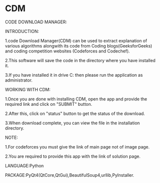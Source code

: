 CDM
===

CODE DOWNLOAD MANAGER:

INTRODUCTION:

1.code Download Manager(CDM) can be used to extract explanation of various algorithms alongwith its code from Coding blogs(GeeksforGeeks) and coding competition websites (Codeforces and Codechef).

2.This software will save the code in the directory where you have installed it.

3.If you have installed it in drive C: then please run the application as administrator.


WORKING WITH CDM:

1.Once you are done with installing CDM, open the app and provide the required link and click on "SUBMIT" button.

2.After this, click on "status" button to get the status of the download.

3.When download complete, you can view the file in the installation directory.

NOTE:

1.For codeforces you must give the link of main page not of image page.

2.You are required to provide this app with the link of solution page.


LANGUAGE:Python

PACKAGE:PyQt4(QtCore,QtGui),BeautifulSoup4,urllib,PyInstaller.

   
